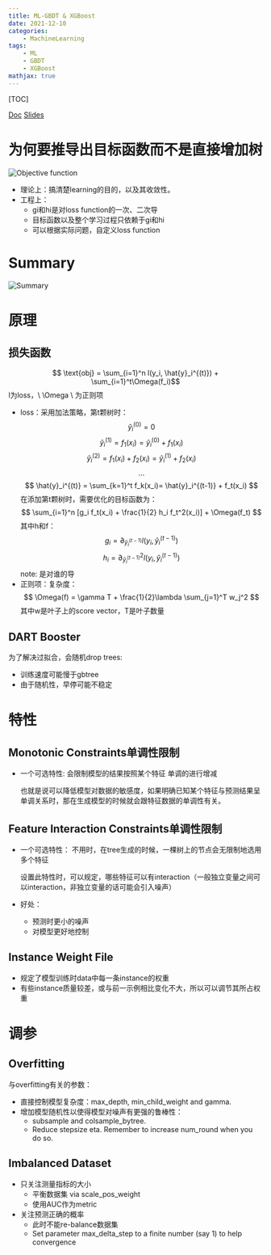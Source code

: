 ```yaml
---
title: ML-GBDT & XGBoost
date: 2021-12-10
categories: 
    - MachineLearning
tags:  
    - ML
    - GBDT
    - XGBoost
mathjax: true
---
```

[TOC]

[Doc](https://xgboost.readthedocs.io/en/latest/tutorials/model.html)
[Slides](https://homes.cs.washington.edu/~tqchen/pdf/BoostedTree.pdf)

<!-- more -->

# 为何要推导出目标函数而不是直接增加树

![Objective function](http://i.imgur.com/quPhp1K.png)

- 理论上：搞清楚learning的目的，以及其收敛性。
- 工程上：
  - gi和hi是对loss function的一次、二次导
  - 目标函数以及整个学习过程只依赖于gi和hi
  - 可以根据实际问题，自定义loss function

# Summary

![Summary](http://i.imgur.com/L7PhJwO.png)

# 原理

## 损失函数

$$ \text{obj} = \sum_{i=1}^n l(y_i, \hat{y}_i^{(t)}) + \sum_{i=1}^t\Omega(f_i)$$
l为loss，\\ \Omega \\ 为正则项

- loss：采用加法策略，第t颗树时：
  $$ \hat{y}_i^{(0)} = 0 $$
  $$ \hat{y}_i^{(1)} = f_1(x_i) = \hat{y}_i^{(0)} + f_1(x_i) $$
  $$ \hat{y}_i^{(2)} = f_1(x_i) + f_2(x_i)= \hat{y}_i^{(1)} + f_2(x_i) $$
  $$ \dots $$
  $$ \hat{y}_i^{(t)} = \sum_{k=1}^t f_k(x_i)= \hat{y}_i^{(t-1)} + f_t(x_i) $$
  在添加第t颗树时，需要优化的目标函数为：
  $$ \sum_{i=1}^n [g_i f_t(x_i) + \frac{1}{2} h_i f_t^2(x_i)] + \Omega(f_t) $$
  其中h和f：
  $$ g_i = \partial_{\hat{y}_i^{(t-1)}} l(y_i, \hat{y}_i^{(t-1)}) $$
  $$ h_i = \partial_{\hat{y}_i^{(t-1)}}^2 l(y_i, \hat{y}_i^{(t-1)}) $$
  note: 是对谁的导
- 正则项：复杂度：
  $$ \Omega(f) = \gamma T + \frac{1}{2}\lambda \sum_{j=1}^T w_j^2 $$
  其中w是叶子上的score vector，T是叶子数量

## DART Booster

为了解决过拟合，会随机drop trees:

- 训练速度可能慢于gbtree
- 由于随机性，早停可能不稳定

# 特性

## Monotonic Constraints单调性限制

- 一个可选特性:
  会限制模型的结果按照某个特征 单调的进行增减
  
  也就是说可以降低模型对数据的敏感度，如果明确已知某个特征与预测结果呈单调关系时，那在生成模型的时候就会跟特征数据的单调性有关。

## Feature Interaction Constraints单调性限制

- 一个可选特性：
  不用时，在tree生成的时候，一棵树上的节点会无限制地选用多个特征

  设置此特性时，可以规定，哪些特征可以有interaction（一般独立变量之间可以interaction，非独立变量的话可能会引入噪声）
- 好处：
  - 预测时更小的噪声
  - 对模型更好地控制

## Instance Weight File

- 规定了模型训练时data中每一条instance的权重
- 有些instance质量较差，或与前一示例相比变化不大，所以可以调节其所占权重

# 调参

## Overfitting

与overfitting有关的参数：

- 直接控制模型复杂度：max_depth, min_child_weight and gamma.
- 增加模型随机性以使得模型对噪声有更强的鲁棒性：
  - subsample and colsample_bytree. 
  - Reduce stepsize eta. Remember to increase num_round when you do so.

## Imbalanced Dataset

- 只关注测量指标的大小
  - 平衡数据集 via scale_pos_weight
  - 使用AUC作为metric
- 关注预测正确的概率
  - 此时不能re-balance数据集
  - Set parameter max_delta_step to a finite number (say 1) to help convergence